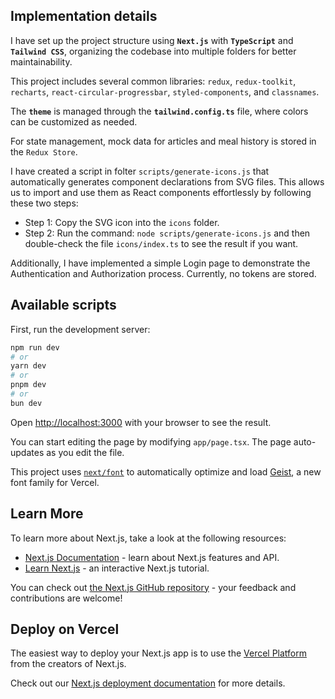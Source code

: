 ## Implementation details

I have set up the project structure using **`Next.js`** with **`TypeScript`** and **`Tailwind CSS`**, organizing the codebase into multiple folders for better maintainability.

This project includes several common libraries: `redux`, `redux-toolkit`, `recharts`, `react-circular-progressbar`, `styled-components`, and `classnames`.

The **`theme`** is managed through the **`tailwind.config.ts`** file, where colors can be customized as needed.

For state management, mock data for articles and meal history is stored in the `Redux Store`.

I have created a script in folter `scripts/generate-icons.js` that automatically generates component declarations from SVG files. This allows us to import and use them as React components effortlessly by following these two steps:
  - Step 1: Copy the SVG icon into the `icons` folder.
  - Step 2: Run the command: `node scripts/generate-icons.js` and then double-check the file `icons/index.ts` to see the result if you want.

Additionally, I have implemented a simple Login page to demonstrate the Authentication and Authorization process. Currently, no tokens are stored.


## Available scripts

First, run the development server:

```bash
npm run dev
# or
yarn dev
# or
pnpm dev
# or
bun dev
```

Open [http://localhost:3000](http://localhost:3000) with your browser to see the result.

You can start editing the page by modifying `app/page.tsx`. The page auto-updates as you edit the file.

This project uses [`next/font`](https://nextjs.org/docs/app/building-your-application/optimizing/fonts) to automatically optimize and load [Geist](https://vercel.com/font), a new font family for Vercel.

## Learn More

To learn more about Next.js, take a look at the following resources:

- [Next.js Documentation](https://nextjs.org/docs) - learn about Next.js features and API.
- [Learn Next.js](https://nextjs.org/learn) - an interactive Next.js tutorial.

You can check out [the Next.js GitHub repository](https://github.com/vercel/next.js) - your feedback and contributions are welcome!

## Deploy on Vercel

The easiest way to deploy your Next.js app is to use the [Vercel Platform](https://vercel.com/new?utm_medium=default-template&filter=next.js&utm_source=create-next-app&utm_campaign=create-next-app-readme) from the creators of Next.js.

Check out our [Next.js deployment documentation](https://nextjs.org/docs/app/building-your-application/deploying) for more details.
